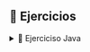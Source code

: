 

## 📝 Ejercicios

<details>
  <summary>📌 Ejerciciso Java</summary>
  - [x] _01HolaMundo.java
</details>